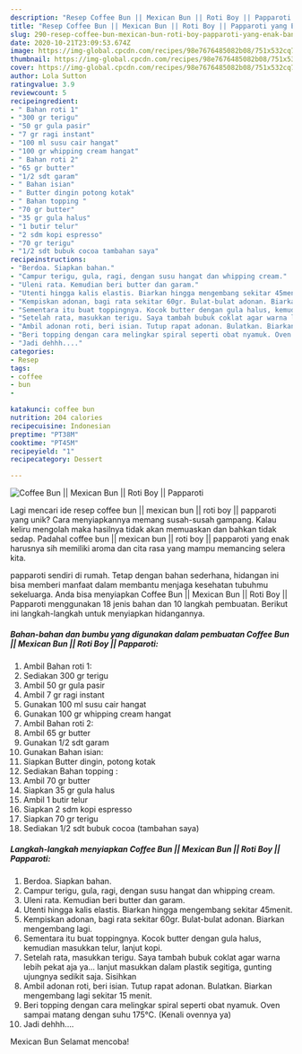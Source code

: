 ```yaml
---
description: "Resep Coffee Bun || Mexican Bun || Roti Boy || Papparoti yang Enak Banget"
title: "Resep Coffee Bun || Mexican Bun || Roti Boy || Papparoti yang Enak Banget"
slug: 290-resep-coffee-bun-mexican-bun-roti-boy-papparoti-yang-enak-banget
date: 2020-10-21T23:09:53.674Z
image: https://img-global.cpcdn.com/recipes/98e7676485082b08/751x532cq70/coffee-bun-mexican-bun-roti-boy-papparoti-foto-resep-utama.jpg
thumbnail: https://img-global.cpcdn.com/recipes/98e7676485082b08/751x532cq70/coffee-bun-mexican-bun-roti-boy-papparoti-foto-resep-utama.jpg
cover: https://img-global.cpcdn.com/recipes/98e7676485082b08/751x532cq70/coffee-bun-mexican-bun-roti-boy-papparoti-foto-resep-utama.jpg
author: Lola Sutton
ratingvalue: 3.9
reviewcount: 5
recipeingredient:
- " Bahan roti 1"
- "300 gr terigu"
- "50 gr gula pasir"
- "7 gr ragi instant"
- "100 ml susu cair hangat"
- "100 gr whipping cream hangat"
- " Bahan roti 2"
- "65 gr butter"
- "1/2 sdt garam"
- " Bahan isian"
- " Butter dingin potong kotak"
- " Bahan topping "
- "70 gr butter"
- "35 gr gula halus"
- "1 butir telur"
- "2 sdm kopi espresso"
- "70 gr terigu"
- "1/2 sdt bubuk cocoa tambahan saya"
recipeinstructions:
- "Berdoa. Siapkan bahan."
- "Campur terigu, gula, ragi, dengan susu hangat dan whipping cream."
- "Uleni rata. Kemudian beri butter dan garam."
- "Utenti hingga kalis elastis. Biarkan hingga mengembang sekitar 45menit."
- "Kempiskan adonan, bagi rata sekitar 60gr. Bulat-bulat adonan. Biarkan mengembang lagi."
- "Sementara itu buat toppingnya. Kocok butter dengan gula halus, kemudian masukkan telur, lanjut kopi."
- "Setelah rata, masukkan terigu. Saya tambah bubuk coklat agar warna lebih pekat aja ya... lanjut masukkan dalam plastik segitiga, gunting ujungnya sedikit saja. Sisihkan"
- "Ambil adonan roti, beri isian. Tutup rapat adonan. Bulatkan. Biarkan mengembang lagi sekitar 15 menit."
- "Beri topping dengan cara melingkar spiral seperti obat nyamuk. Oven sampai matang dengan suhu 175°C. (Kenali ovennya ya)"
- "Jadi dehhh...."
categories:
- Resep
tags:
- coffee
- bun
- 

katakunci: coffee bun  
nutrition: 204 calories
recipecuisine: Indonesian
preptime: "PT38M"
cooktime: "PT45M"
recipeyield: "1"
recipecategory: Dessert

---
```



![Coffee Bun || Mexican Bun || Roti Boy || Papparoti](https://img-global.cpcdn.com/recipes/98e7676485082b08/751x532cq70/coffee-bun-mexican-bun-roti-boy-papparoti-foto-resep-utama.jpg)

Lagi mencari ide resep coffee bun || mexican bun || roti boy || papparoti yang unik? Cara menyiapkannya memang susah-susah gampang. Kalau keliru mengolah maka hasilnya tidak akan memuaskan dan bahkan tidak sedap. Padahal coffee bun || mexican bun || roti boy || papparoti yang enak harusnya sih memiliki aroma dan cita rasa yang mampu memancing selera kita.


 papparoti sendiri di rumah. Tetap dengan bahan sederhana, hidangan ini bisa memberi manfaat dalam membantu menjaga kesehatan tubuhmu sekeluarga. Anda bisa menyiapkan Coffee Bun || Mexican Bun || Roti Boy || Papparoti menggunakan 18 jenis bahan dan 10 langkah pembuatan. Berikut ini langkah-langkah untuk menyiapkan hidangannya.

<!--inarticleads1-->

##### Bahan-bahan dan bumbu yang digunakan dalam pembuatan Coffee Bun || Mexican Bun || Roti Boy || Papparoti:

1. Ambil  Bahan roti 1:
1. Sediakan 300 gr terigu
1. Ambil 50 gr gula pasir
1. Ambil 7 gr ragi instant
1. Gunakan 100 ml susu cair hangat
1. Gunakan 100 gr whipping cream hangat
1. Ambil  Bahan roti 2:
1. Ambil 65 gr butter
1. Gunakan 1/2 sdt garam
1. Gunakan  Bahan isian:
1. Siapkan  Butter dingin, potong kotak
1. Sediakan  Bahan topping :
1. Ambil 70 gr butter
1. Siapkan 35 gr gula halus
1. Ambil 1 butir telur
1. Siapkan 2 sdm kopi espresso
1. Siapkan 70 gr terigu
1. Sediakan 1/2 sdt bubuk cocoa (tambahan saya)




<!--inarticleads2-->

##### Langkah-langkah menyiapkan Coffee Bun || Mexican Bun || Roti Boy || Papparoti:

1. Berdoa. Siapkan bahan.
1. Campur terigu, gula, ragi, dengan susu hangat dan whipping cream.
1. Uleni rata. Kemudian beri butter dan garam.
1. Utenti hingga kalis elastis. Biarkan hingga mengembang sekitar 45menit.
1. Kempiskan adonan, bagi rata sekitar 60gr. Bulat-bulat adonan. Biarkan mengembang lagi.
1. Sementara itu buat toppingnya. Kocok butter dengan gula halus, kemudian masukkan telur, lanjut kopi.
1. Setelah rata, masukkan terigu. Saya tambah bubuk coklat agar warna lebih pekat aja ya... lanjut masukkan dalam plastik segitiga, gunting ujungnya sedikit saja. Sisihkan
1. Ambil adonan roti, beri isian. Tutup rapat adonan. Bulatkan. Biarkan mengembang lagi sekitar 15 menit.
1. Beri topping dengan cara melingkar spiral seperti obat nyamuk. Oven sampai matang dengan suhu 175°C. (Kenali ovennya ya)
1. Jadi dehhh....




 Mexican Bun  Selamat mencoba!
